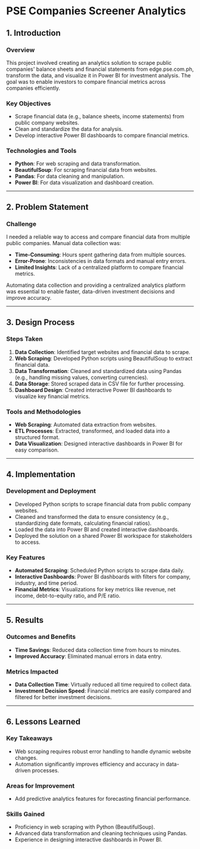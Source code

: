 # PSE Companies Screener Analytics

## 1. Introduction

### Overview
This project involved creating an analytics solution to scrape public companies' balance sheets and financial statements from edge.pse.com.ph, transform the data, and visualize it in Power BI for investment analysis. The goal was to enable investors to compare financial metrics across companies efficiently.

### Key Objectives
- Scrape financial data (e.g., balance sheets, income statements) from public company websites.
- Clean and standardize the data for analysis.
- Develop interactive Power BI dashboards to compare financial metrics.

### Technologies and Tools
- **Python**: For web scraping and data transformation.
- **BeautifulSoup**: For scraping financial data from websites.
- **Pandas**: For data cleaning and manipulation.
- **Power BI**: For data visualization and dashboard creation.

---

## 2. Problem Statement

### Challenge
I needed a reliable way to access and compare financial data from multiple public companies. Manual data collection was:
- **Time-Consuming**: Hours spent gathering data from multiple sources.
- **Error-Prone**: Inconsistencies in data formats and manual entry errors.
- **Limited Insights**: Lack of a centralized platform to compare financial metrics.

Automating data collection and providing a centralized analytics platform was essential to enable faster, data-driven investment decisions and improve accuracy.

---

## 3. Design Process

### Steps Taken
1. **Data Collection**: Identified target websites and financial data to scrape.
2. **Web Scraping**: Developed Python scripts using BeautifulSoup to extract financial data.
3. **Data Transformation**: Cleaned and standardized data using Pandas (e.g., handling missing values, converting currencies).
4. **Data Storage**: Stored scraped data in CSV file for further processing.
5. **Dashboard Design**: Created interactive Power BI dashboards to visualize key financial metrics.

### Tools and Methodologies
- **Web Scraping**: Automated data extraction from websites.
- **ETL Processes**: Extracted, transformed, and loaded data into a structured format.
- **Data Visualization**: Designed interactive dashboards in Power BI for easy comparison.

---

## 4. Implementation

### Development and Deployment
- Developed Python scripts to scrape financial data from public company websites.
- Cleaned and transformed the data to ensure consistency (e.g., standardizing date formats, calculating financial ratios).
- Loaded the data into Power BI and created interactive dashboards.
- Deployed the solution on a shared Power BI workspace for stakeholders to access.

### Key Features
- **Automated Scraping**: Scheduled Python scripts to scrape data daily.
- **Interactive Dashboards**: Power BI dashboards with filters for company, industry, and time period.
- **Financial Metrics**: Visualizations for key metrics like revenue, net income, debt-to-equity ratio, and P/E ratio.

---

## 5. Results

### Outcomes and Benefits
- **Time Savings**: Reduced data collection time from hours to minutes.
- **Improved Accuracy**: Eliminated manual errors in data entry.

### Metrics Impacted
- **Data Collection Time**: Virtually reduced all time required to collect data.
- **Investment Decision Speed**: Financial metrics are easily compared and filtered for better investment decisions.

---

## 6. Lessons Learned

### Key Takeaways
- Web scraping requires robust error handling to handle dynamic website changes.
- Automation significantly improves efficiency and accuracy in data-driven processes.

### Areas for Improvement
- Add predictive analytics features for forecasting financial performance.

### Skills Gained
- Proficiency in web scraping with Python (BeautifulSoup).
- Advanced data transformation and cleaning techniques using Pandas.
- Experience in designing interactive dashboards in Power BI.

